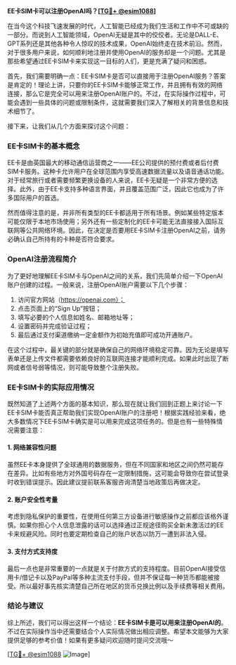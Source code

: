 **EE卡SIM卡可以注册OpenAI吗？[[TG💪+ @esim1088](https://t.me/s/esim1088)]**

在当今这个科技飞速发展的时代，人工智能已经成为我们生活和工作中不可或缺的一部分。而说到人工智能领域，OpenAI无疑是其中的佼佼者。无论是DALL-E、GPT系列还是其他各种令人惊叹的技术成果，OpenAI始终走在技术前沿。然而，对于很多用户来说，如何顺利地注册并使用OpenAI的服务却是一个问题。尤其是那些希望通过EE卡SIM卡来实现这一目标的人们，更是充满了疑问和困惑。

首先，我们需要明确一点：EE卡SIM卡是否可以直接用于注册OpenAI服务？答案是肯定的！理论上讲，只要你的EE卡SIM卡能够正常工作，并且拥有有效的网络连接，那么它是完全可以用来注册OpenAI账户的。不过，在实际操作过程中，可能会遇到一些具体的问题或限制条件，这就需要我们深入了解相关的背景信息和技术细节了。

接下来，让我们从几个方面来探讨这个问题：

### EE卡SIM卡的基本概念

EE卡是由英国最大的移动通信运营商之一——EE公司提供的预付费或者后付费SIM卡服务。这种卡允许用户在全球范围内享受高速数据流量以及语音通话功能。对于经常旅行或者需要频繁更换设备的人来说，EE卡无疑是一个非常方便的选择。此外，由于EE卡支持多种语言界面，并且覆盖范围广泛，因此它也成为了许多国际用户的首选。

然而值得注意的是，并非所有类型的EE卡都适用于所有场景。例如某些特定版本可能仅限于本地市场使用；另外还有一些定制化的EE卡可能无法直接接入国际互联网等公共网络环境。因此，在决定是否要用EE卡SIM卡注册OpenAI之前，请务必确认自己所持有的卡种是否符合要求。

### OpenAI注册流程简介

为了更好地理解EE卡SIM卡与OpenAI之间的关系，我们先简单介绍一下OpenAI账户创建的过程。一般来说，注册OpenAI账户需要以下几个步骤：
1. 访问官方网站（https://openai.com）；
2. 点击页面上的“Sign Up”按钮；
3. 填写必要的个人信息如姓名、邮箱地址等；
4. 设置密码并完成验证过程；
5. 最后通过支付渠道缴纳一定金额作为初始充值即可成功开通账户。

在这个过程中，最关键的部分就是确保自己的网络环境稳定可靠。因为无论是填写表单还是上传文件都需要依赖良好的互联网连接才能顺利完成。如果此时出现了断网或者信号弱等情况，则可能导致整个注册失败。

### EE卡SIM卡的实际应用情况

既然知道了上述两个方面的基本知识，那么现在就让我们回到正题上来讨论一下EE卡SIM卡能否真正帮助我们实现OpenAI账户的注册吧！根据实践经验来看，绝大多数情况下EE卡SIM卡确实是可以用来完成这项任务的。但是也有一些特殊情况需要注意：

#### 1. 网络兼容性问题
虽然EE卡本身提供了全球通用的数据服务，但在不同国家和地区之间仍然可能存在差异。比如有些地方对外国号码存在一定限制措施，这可能会导致你在尝试登录时收到错误提示。因此建议提前联系客服咨询清楚当地政策后再做决定。

#### 2. 账户安全性考量
考虑到隐私保护的重要性，在使用任何第三方设备进行敏感操作之前都应该格外谨慎。如果你担心个人信息泄露的话可以选择通过正规途径购买全新未激活过的EE卡来规避风险。同时也要定期检查自己的账户状态以防万一遭到非法入侵。

#### 3. 支付方式支持度
最后一点也是非常重要的一点就是关于付款方式的支持程度。目前OpenAI接受信用卡/借记卡以及PayPal等多种主流支付手段，但并不保证每一种货币都能被接受。所以最好事先核实清楚自己所在地区的货币兑换比例以及手续费等相关费用。

### 结论与建议

综上所述，我们可以得出这样一个结论：**EE卡SIM卡是可以用来注册OpenAI的**。不过在实际操作当中还需要结合个人实际情况做出相应调整。希望本文能够为大家提供足够的参考价值！如果有更多疑问欢迎随时提问交流哦～

[[TG💪+ @esim1088](https://t.me/s/esim1088) ![Image](https://i.postimg.cc/4NQfJmqS/Snipaste-2025-05-13-00-14-12.png)]